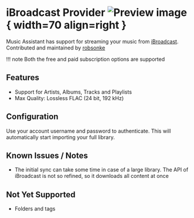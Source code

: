 # iBroadcast Provider ![Preview image](../assets/icons/ibroadcast-logo.png){ width=70 align=right }

Music Assistant has support for streaming your music from [iBroadcast](https://www.ibroadcast.com/). Contributed and maintained by [robsonke](https://github.com/robsonke)

!!! note
    Both the free and paid subscription options are supported
    
## Features

- Support for Artists, Albums, Tracks and Playlists
- Max Quality: Lossless FLAC (24 bit, 192 kHz)

## Configuration

Use your account username and password to authenticate. This will automatically start importing your full library.

## Known Issues / Notes

- The initial sync can take some time in case of a large library. The API of iBroadcast is not so refined, so it downloads all content at once

## Not Yet Supported

- Folders and tags
